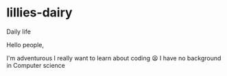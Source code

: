 # lillies-dairy
Daily life

Hello people,

I'm adventurous 
I really want to learn about coding 😫
I have no background in Computer science 

